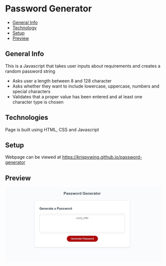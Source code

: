 # Password Generator
* [General Info](#General-Info)
* [Technology](#Technology)
* [Setup](#Setup)
* [Preview](#preview)

## General Info
This is a Javascript that takes user inputs about requirements and creates a random password string
* Asks user a length between 8 and 128 character
* Asks whether they want to include lowercase, uppercase, numbers and special characters
* Validates that a proper value has been entered and at least one character type is chosen

## Technologies
Page is built using HTML, CSS and Javascript

## Setup
Webpage can be viewed at https://krispywing.github.io/password-generator

## Preview
<img src="./assets/images/preview.jpg" />
